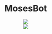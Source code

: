 <div align="center">
    <h1>MosesBot</h1>
    <img src='https://api.netlify.com/api/v1/badges/50b783bf-d2af-4097-b536-f7b3ba15a33f/deploy-status?branch=netlify'/><br>
    <img src="https://discordapp.com/api/guilds/980813190780841984/widget.png?style=banner2"/>
</div>
